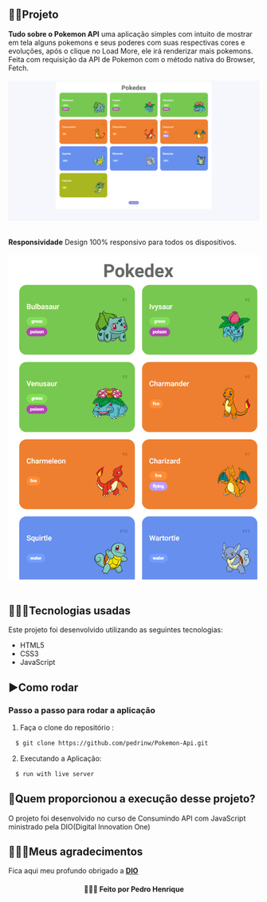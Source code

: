 ## 👨‍🏫Projeto
**Tudo sobre o Pokemon API** uma aplicação simples com intuito de mostrar em tela alguns pokemons e seus poderes com suas respectivas cores e evoluções, após o clique no Load More, ele irá renderizar mais pokemons. Feita com requisição da API de Pokemon com o método nativa do Browser, Fetch.
<br />
<br />
<img src="assets/image/initial-image.png">
<br />
<br />

**Responsividade** Design 100% responsivo para todos os dispositivos.
<br />
<br />
<img src="assets/image/responsive.png">
<br />
<br />


## 👨🏻‍💻Tecnologias usadas
Este projeto foi desenvolvido utilizando as seguintes tecnologias:
  * HTML5
  * CSS3
  * JavaScript

## ▶️Como rodar
  
 ### **Passo a passo para rodar a aplicação**  
1. Faça o clone do repositório :

```sh
  $ git clone https://github.com/pedrinw/Pokemon-Api.git
```

2. Executando a Aplicação:

```sh
  $ run with live server
```
  
## 🚀Quem proporcionou a execução desse projeto?
O projeto foi desenvolvido no curso de Consumindo API com JavaScript ministrado pela DIO(Digital Innovation One)

## 👨🏻‍🚀Meus agradecimentos
Fica aqui meu profundo obrigado a **[DIO](https://www.dio.me)**

<h4 align="center">
    👨🏻‍🚀 Feito por Pedro Henrique
</h4>